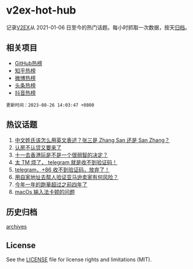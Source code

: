 # v2ex-hot-hub

 记录[V2EX](https://www.v2ex.com/)从 2021-01-06 日至今的热门话题。每小时抓取一次数据，按天[归档](archives)。
 
 ## 相关项目

- [GitHub热榜](https://github.com/it985/github-hot-hub)
- [知乎热榜](https://github.com/it985/zhihu-hot-hub)
- [微博热榜](https://github.com/it985/weibo-hot-hub)
- [头条热榜](https://github.com/it985/toutiao-hot-hub)
- [抖音热榜](https://github.com/it985/douyin-hot-hub)


 `更新时间：2023-08-26 14:03:47 +0800`

## 热议话题

1. [中文姓氏该怎么用英文表述？张三是 Zhang San 还是 San Zhang？](https://www.v2ex.com/t/968343)
1. [认房不认贷又要来了](https://www.v2ex.com/t/968318)
1. [十一去香港玩是不是一个很弱智的决定？](https://www.v2ex.com/t/968291)
1. [太 TM 烦了， telegram 就是收不到验证码！](https://www.v2ex.com/t/968400)
1. [telegram，+86 收不到验证码，放弃了！](https://www.v2ex.com/t/968408)
1. [用自家地址去帮人验证亚马逊卖家有何风险？](https://www.v2ex.com/t/968404)
1. [今年一年的跑量超过之前四年了](https://www.v2ex.com/t/968406)
1. [macOs 输入法卡顿的问题](https://www.v2ex.com/t/968275)

## 历史归档

[archives](archives)

## License

See the [LICENSE](LICENSE) file for license rights and limitations (MIT).
